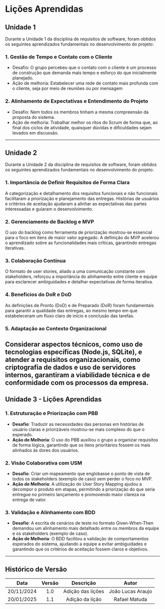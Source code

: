 # Lições Aprendidas

## Unidade 1 

Durante a Unidade 1 da disciplina de requisitos de software, foram obtidos os seguintes aprendizados fundamentais no desenvolvimento do projeto:

### 1. Gestão de Tempo e Contato com o Cliente

- Desafio: O grupo percebeu que o contato com o cliente é um processo de construção que demanda mais tempo e esforço do que inicialmente planejado. 
- Ação de melhoria: Estabelecer uma rede de contato mais profunda com o cliente, seja por meio de reuniões ou por mensagem

### 2. Alinhamento de Expectativas e Entendimento do Projeto 

- Desafio: Nem todos os membros tinham a mesma compreensão da proposta do sistema.
- Ação de melhoria: Trabalhar melhor os ritos do Scrum de forma que, ao final dos ciclos de atividade, quaisquer dúvidas e dificuldades sejam levados em discussão.
---

## Unidade 2
Durante a Unidade 2 da disciplina de requisitos de software, foram obtidos os seguintes aprendizados fundamentais no desenvolvimento do projeto:

### 1. Importância de Definir Requisitos de Forma Clara
A categorização e detalhamento dos requisitos funcionais e não funcionais facilitaram a priorização e planejamento das entregas. Histórias de usuários e critérios de aceitação ajudaram a alinhar as expectativas das partes interessadas e guiaram o desenvolvimento.

### 2. Gerenciamento de Backlog e MVP
O uso do backlog como ferramenta de priorização mostrou-se essencial para o foco em itens de maior valor agregado. A definição do MVP acelerou o aprendizado sobre as funcionalidades mais críticas, garantindo entregas iterativas.

### 3. Colaboração Contínua
O formato de user stories, aliado a uma comunicação constante com stakeholders, reforçou a importância do alinhamento entre cliente e equipe para esclarecer ambiguidades e detalhar expectativas de forma iterativa.

### 4. Benefícios do DoR e DoD
As definições de Pronto (DoD) e de Preparado (DoR) foram fundamentais para garantir a qualidade das entregas, ao mesmo tempo em que estabeleceram um fluxo claro de início e conclusão das tarefas.

### 5. Adaptação ao Contexto Organizacional
Considerar aspectos técnicos, como uso de tecnologias específicas (Node.js, SQLite), e atender a requisitos organizacionais, como criptografia de dados e uso de servidores internos, garantiram a viabilidade técnica e de conformidade com os processos da empresa.
---

## Unidade 3 - Lições Aprendidas

### 1. Estruturação e Priorização com PBB
- **Desafio**: Traduzir as necessidades das personas em histórias de usuário claras e priorizáveis mostrou-se mais complexo do que o esperado.  
- **Ação de Melhoria**: O uso do PBB auxiliou o grupo a organizar requisitos de forma lógica, garantindo que os itens prioritários fossem os mais alinhados às dores dos usuários.

### 2. Visão Colaborativa com USM
- **Desafio**: Criar um mapeamento que englobasse o ponto de vista de todos os stakeholders (exemplo de caso) sem perder o foco no MVP.  
- **Ação de Melhoria**: A utilização do User Story Mapping ajudou a decompor o produto em etapas, permitindo a priorização do que seria entregue no primeiro lançamento e promovendo maior clareza na entrega de valor.

### 3. Validação e Alinhamento com BDD
- **Desafio**: A escrita de cenários de teste no formato Given-When-Then demandou um alinhamento mais detalhado entre os membros da equipe e os stakeholders (exemplo de caso).  
- **Ação de Melhoria**: O BDD facilitou a validação de comportamentos esperados do sistema, ajudando a equipe a evitar ambiguidades e garantindo que os critérios de aceitação fossem claros e objetivos.
---

##  Histórico de Versão

| **Data** | **Versão** | **Descrição** | **Autor** |
| :------: | :--------: | :----------:  | :-------: |
| 20/11/2024| 1.0| Adição das lições | João Lucas Araujo |
| 20/01/2025| 1.1| Adição da lição | Rafael Matuda |


